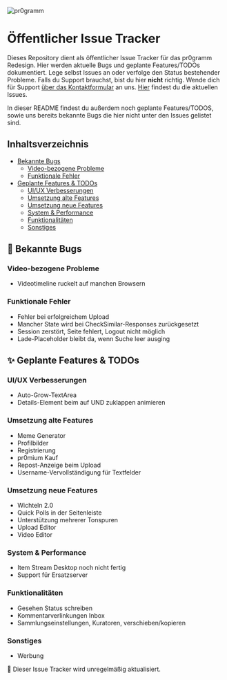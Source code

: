 ![pr0gramm](https://pr0gramm.com/media/pr0gramm.svg)
# Öffentlicher Issue Tracker

Dieses Repository dient als öffentlicher Issue Tracker für das pr0gramm Redesign. Hier werden aktuelle Bugs und geplante Features/TODOs dokumentiert. Lege selbst Issues an oder verfolge den Status bestehender Probleme. Falls du Support brauchst, bist du hier **nicht** richtig. Wende dich für Support [über das Kontaktformular](https://pr0gramm.com/contact) an uns.
[Hier](https://github.com/pr0gramm-com/issues/issues) findest du die aktuellen Issues.

In dieser README findest du außerdem noch geplante Features/TODOS, sowie uns bereits bekannte Bugs die hier nicht unter den Issues gelistet sind.


## Inhaltsverzeichnis
- [Bekannte Bugs](#-bekannte-bugs)
    - [Video-bezogene Probleme](#video-bezogene-probleme)
    - [Funktionale Fehler](#funktionale-fehler)
- [Geplante Features & TODOs](#-geplante-features--todos)
    - [UI/UX Verbesserungen](#uiux-verbesserungen)
    - [Umsetzung alte Features](#umsetzung-alte-features)
    - [Umsetzung neue Features](#umsetzung-neue-features)
    - [System & Performance](#system--performance)
    - [Funktionalitäten](#funktionalitäten)
    - [Sonstiges](#sonstiges)


## 🐛 Bekannte Bugs

### Video-bezogene Probleme
- Videotimeline ruckelt auf manchen Browsern

### Funktionale Fehler
- Fehler bei erfolgreichem Upload
- Mancher State wird bei CheckSimilar-Responses zurückgesetzt
- Session zerstört, Seite fehlert, Logout nicht möglich
- Lade-Placeholder bleibt da, wenn Suche leer ausging

## ✨ Geplante Features & TODOs

### UI/UX Verbesserungen
- Auto-Grow-TextArea
- Details-Element beim auf UND zuklappen animieren

### Umsetzung alte Features
- Meme Generator
- Profilbilder
- Registrierung
- pr0mium Kauf
- Repost-Anzeige beim Upload
- Username-Vervollständigung für Textfelder

### Umsetzung neue Features
- Wichteln 2.0
- Quick Polls in der Seitenleiste
- Unterstützung mehrerer Tonspuren
- Upload Editor
- Video Editor

### System & Performance
- Item Stream Desktop noch nicht fertig
- Support für Ersatzserver

### Funktionalitäten
- Gesehen Status schreiben
- Kommentarverlinkungen Inbox
- Sammlungseinstellungen, Kuratoren, verschieben/kopieren

### Sonstiges
- Werbung

📝 Dieser Issue Tracker wird unregelmäßig aktualisiert.

